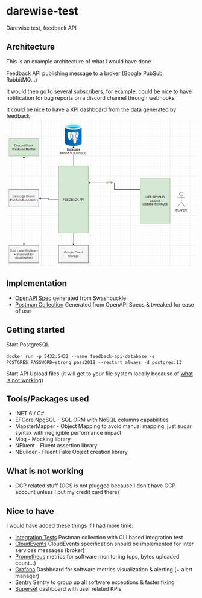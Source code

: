 # darewise-test
Darewise test, feedback API


## Architecture

This is an example architecture of what I would have done

Feedback API publishing message to a broker (Google PubSub, RabbitMQ...)

It would then go to several subscribers, for example, could be nice to have notification for bug reports on a discord channel through webhooks

It could be nice to have a KPI dashboard from the data generated by feedback 
![](docs/diagram.png)


## Implementation
- [OpenAPI Spec](docs/openapi.json) generated from Swashbuckle
- [Postman Collection](docs/Feedback.postman_collection.json) Generated from OpenAPI Specs & tweaked for ease of use

## Getting started
Start PostgreSQL
```shell
docker run -p 5432:5432 --name feedback-api-database -e POSTGRES_PASSWORD=strong_pass2018 --restart always -d postgres:13
```

Start API
Upload files (it will get to your file system locally because of [what is not working](#what-is-not-working))

## Tools/Packages used

- .NET 6 / C#
- EFCore.NpgSQL - SQL ORM with NoSQL columns capabilities
- MapsterMapper - Object Mapping to avoid manual mapping, just sugar syntax with negligible performance impact
- Moq - Mocking library
- NFluent - Fluent assertion library
- NBuilder - Fluent Fake Object creation library


## What is not working
- GCP related stuff (GCS is not plugged because I don't have GCP account unless I put my credit card there)


## Nice to have

I would have added these things if I had more time:
- [Integration Tests](https://www.npmjs.com/package/newman) Postman collection with CLI based integration test
- [CloudEvents](https://cloudevents.io/) CloudEvents specification should be implemented for inter services messages (broker)
- [Prometheus](https://prometheus.io/) metrics for software monitoring (qps, bytes uploaded count...)
- [Grafana](https://grafana.com) Dashboard for software metrics visualization & alerting (+ alert manager)
- [Sentry](https://sentry.io) Sentry to group up all software exceptions & faster fixing
- [Superset](http://superset.apache.org/) dashboard with user related KPIs
